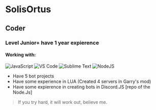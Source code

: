 # SolisOrtus
## Coder
### Level Junior+ have 1 year expierence
#### Working with:
![JavaScript](https://img.shields.io/badge/-JavaScript-%23F7DF1C?style=flat-square&logo=javascript&logoColor=000000&labelColor=%23F7DF1C&color=%23FFCE5A)
![VS Code](https://img.shields.io/badge/-VSCode-%23007ACC?style=flat-square&logo=visual-studio-code)
![Sublime Text](https://img.shields.io/badge/-Sublime-8c4d04?style=flat-square&logo=sublime-text)
![NodeJS](https://img.shields.io/badge/-Nodejs-43853d?style=flat-square&logo=Node.js&logoColor=white)





- Have 5 bot projects
- Have some experience in LUA (Created 4 servers in Garry's mod) 
- Have some expierence in creating bots in Discord.JS [repo of the Node.Js]

> If you try hard, it will work out, believe me.

